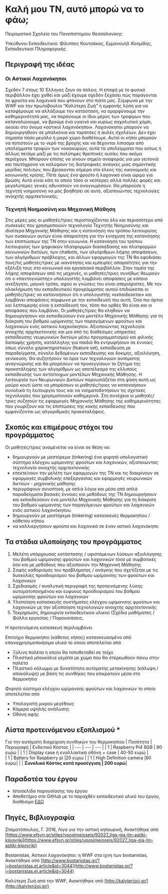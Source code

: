 # Καλή μου ΤΝ, αυτό μπορώ να το φάω;
Πειραματικό Σχολείο του Πανεπιστημίου Θεσσαλονίκης

Υπεύθυνοι Εκπαιδευτικοί: Φίλιππος Κουτσάκας, Εμμανουήλ Κοσμίδης, Εκπαιδευτικοί Πληροφορικής
## Περιγραφή της ιδέας
### Οι Αστικοί Λαχανόκηποι
Σχεδόν 7 στους 10 Έλληνες ζουν σε πόλεις. Η επαφή με το φυσικό περιβάλλον έχει χαθεί και μαζί έχουμε σχεδόν ξεχάσει πώς παράγονται τα φρούτα και λαχανικά που φτάνουν στο πιάτο μας. Σύμφωνα με την WWF και την πρωτοβουλία “Καλύτερη Ζωή” η εμφανής λύση για να καταφέρουμε να αλλάξουμε την κατάσταση, να ομορφύνουμε την καθημερινότητά μας, να παράγουμε οι ίδιοι μέρος των τροφίμων που καταναλώνουμε, να βρούμε ένα υγιεινό και κυρίως αγχολυτικό χόμπι, ακούει στο όνομα «αστικοί λαχανόκηποι».
Λαχανόκηποι μπορούν να δημιουργηθούν σε μπαλκόνια και ταράτσες ή αυλές σχολείων. Δεν έχει σημασία πόσο μεγάλο ή μικρό χώρο διαθέτουμε. Αυτοί οι κήποι μπορούν να ποτιστούν με το νερό της βροχής και να δέχονται λίπασμα από υπολείμματα τροφών των νοικοκυριών, αυτά τα υπολείμματα που ούτως ή άλλως πετάμε μαζί με τις πολύτιμες θρεπτικές ουσίες που ακόμα περιέχουν. Μπορούν επίσης να γίνουν σημείο αναφοράς για μια γειτονιά και ταυτόχρονα να καλύψουν τις διατροφικές ανάγκες μιας σημαντικής μερίδας πολιτών, που βρίσκονται σήμερα στο έλεος της οικονομικής και κοινωνικής κρίσης.
Πότε όμως ένα φρούτο ή λαχανικό είναι ώριμο για βρώση; Αυτό είναι κάτι το οποίο τόσο οι νεότερες αλλά πολλές φορές και μεγαλύτερες γενιές αδυνατούν να αναγνωρίσουν. Θα μπορούσε η τεχνητή νοημοσύνη να μας βοηθήσει σε αυτό, αξιοποιώντας τεχνολογίες ανοιχτής αρχιτεκτονικής;
### Τεχνητή Νοημοσύνη και Μηχανική Μάθηση
Στις μέρες μας οι μαθητές/τριες περιστοιχίζονται όλο και περισσότερο από συσκευές που χρησιμοποιούν τεχνολογία Τεχνητής Νοημοσύνης και ιδιαίτερα Μηχανικής Μάθησης και η κατανόηση του τρόπου λειτουργίας των συσκευών αυτών είναι απαραίτητη για την ενίσχυση της κατανόησης των επιπτώσεων της ΤΝ στην κοινωνία. Η κατανόηση του τρόπου λειτουργίας των ψηφιακών πλατφορμών διασκέδασης και πλατφορμών κοινωνικών δικτύων, των chatbots, των αλγόριθμων λήψης αποφάσεων, των αλγόριθμων πρόβλεψης, και άλλων εφαρμογών της ΤΝ θα εφοδιάσει τους/τις μαθητές/τριες με ικανότητες και εμπειρίες απαραίτητες για την εξέλιξή τους στο κοινωνικό και εργασιακό περιβάλλον.
Στον τομέα της λήψης αποφάσεων από τις μηχανές, οι μαθητές/τριες συνήθως θεωρούν ότι ο «παντογνώστης» υπολογιστής λαμβάνει αποφάσεις με κάποιο ανεξήγητο, μαγικό τρόπο, αφού οι γνώσεις του είναι απεριόριστες. Με την ολοκλήρωση του εκπαιδευτικού προγράμματος αυτού επιδιώκεται οι μαθητές/τριες να κατανοήσουν ότι ο υπολογιστής «εκπαιδεύεται» και λαμβάνει αποφάσεις σύμφωνα με την εκπαίδευσή του αυτή. Όσο πιο άρτια και λεπτομερής είναι η εκπαίδευσή του, τόσο πιο ορθές θα είναι και οι αποφάσεις που λαμβάνει.
Οι μαθητές/τριες θα κληθούν να δημιουργήσουν και εκπαιδεύσουν ένα μοντέλο Μηχανικής Μάθησης για τη διάκριση του βαθμού ωρίμανσης των παραγόμενων φρούτων και λαχανικών ενός αστικού λαχανόκηπου.
Αξιοποιώντας τεχνολογία ανοιχτής αρχιτεκτονικής και μια από τις διαθέσιμες υπηρεσίες εκπαίδευσης νευρωνικών δικτύων μέσω προγραμματισμού και φιλικής διεπαφής χρήστη, κατάλληλης για παιδιά θα εντρυφήσουν σε έννοιες όπως σύνολο χαρακτηριστικών (feature set), εκπαίδευση με παραδείγματα, σύνολο δεδομένων εκπαίδευσης και δοκιμής, αξιολόγηση, γενίκευση. Θα συζητήσουν τα όρια των τεχνολογιών αυτόματης αναγνώρισης και θα μπορέσουν να προσεγγίσουν το ζήτημα της προκατάληψης των αλγορίθμων ως αποτέλεσμα της ελλιπούς εκπαίδευσης των αντίστοιχων μοντέλων Μηχανικής Μάθησης. 
Η λειτουργία των Νευρωνικών Δικτύων παρουσιάζεται στη φάση αυτή ως μαύρο κουτί ώστε να μπορέσουν οι μαθητές/τριες να κατανοήσουν συνολικά τη λειτουργία τους και να νοηματοδοτήσουν τις σχετικές τεχνολογίες που χρησιμοποιούν καθημερινά. Στη συνέχεια οι μαθητές/τριες συζητούν τις εφαρμογές Μηχανικής Μάθησης της καθημερινότητας που γνωρίζουν και τις επιπτώσεις της κακής εκπαίδευσης που εμφανίζονται ως αλγοριθμικές προκαταλήψεις.
## Σκοπός και επιμέρους στόχοι του προγράμματος
Οι μαθητές/τριες αναμένεται να είναι σε θέση να:
- δημιουργούν με μαστόρεμα (tinkering) ένα φορητό υπολογιστικό σύστημα ελέγχου ωρίμανσης φρούτων και λαχανικών, αξιοποιώντας τεχνολογία ανοιχτής αρχιτεκτονικής
- επεκτείνουν την μελέτη των εφαρμογών της ΤΝ και τις διακρίνουν σε εφαρμογές συμβολικής επεξεργασίας και εφαρμογές νευρωνικών δικτύων - μηχανικής μάθησης
- περιγράφουν συνοπτικά, με απλά λόγια και μέσα από απλά παραδείγματα βασικές έννοιες και μεθόδους της ΤΝ
δημιουργήσουν και εκπαιδεύσουν ένα μοντέλο Μηχανικής Μάθησης για τη διάκριση του βαθμού ωρίμανσης των παραγόμενων φρούτων και λαχανικών ενός αστικού λαχανόκηπου.
- δημιουργούν με μαστόρεμα (tinkering) κατασκευές θερμοκηπίου / κάθετου κήπου
- να καλλιεργήσουν φρούτα και λαχανικά σε έναν αστικό λαχανόκηπο
## Τα στάδια υλοποίησης του προγράμματος
1. Μελέτη υπάρχουσας κατάστασης / υφιστάμενων λύσεων αξιολόγησης του βαθμού ωρίμανσης φρούτων και λαχανικών τόσο με συμβατικές όσο και με μεθόδους που αξιοποιούν την Μηχανική Μάθησης
2. Σαφής καθορισμός του προβλήματος / ανάγκης που σχετίζεται με τις δυσκολίες προσδιορισμού του βαθμου ωρίμανσης των φρούτων και λαχανικών
3. Σχεδιασμός / αναλυτική περιγραφή της προτεινόμενης λύσης αυτοματοποιημένου και ευφυούς προσδιορισμού του βαθμού ωρίμανσης φρούτων και λαχανικών
4. Υλοποίηση κατασκευής συστήματος ελέγχου ωρίμανσης φρούτων και λαχανικών με την αξιοποίηση τεχνολογιών ανοιχτής αρχιτεκτονικής
5. Τεκμηρίωση, δημιουργία εκπαιδευτικού υλικού (Σχέδια μαθήματος / Φύλλα εργασίας / Παρουσιάσεις. 

Η προτεινόμενη κατασκευή περιλαμβάνει 

Επιτοίχιο θερμοκήπιο (κάθετος κήπος) κατασκευασμένο από επαναχρησιμοποιήσιμα υλικά το οποίο αποτελείται από
- Ξύλινη παλέτα η οποία θα τοποθετηθεί σε τοίχο 
- Πλαστικά μπουκάλια γεμάτα με χώμα που θα στερεωθούν πάνω στην παλέτα
- Πλαστικό κάλυμμα με δυνατότητα αυτόματης μετακίνησης (κάλυψη / αποκάλυψη) με βάση τις συνθήκες που επικρατούν μέσα στο θερμοκήπιο

Φορητό σύστημα ελέγχου ωρίμανσης φρούτων και λαχανικών το οποίο αποτελείται από
- Υπολογιστή μικρού μεγέθους
- Κάμερα υψηλής ανάλυσης
- Οθόνη αφής

## Λίστα προτεινόμενου εξοπλισμού *
Για την αυτόματη διαχείριση συνθηκών του θερμοκηπίου
| Ποσότητα | Περιγραφή | Ενδειτικό Κόστος |
| --- | --- | --- |
| 1 | Raspberry Pi4 8GB | 90 ευρώ |
| 1 | Display case ή εναλλακτικά οθόνη + case	| 40-50 ευρώ |	 
| 1 | Battery for Raspberry pi |20 ευρώ	|
| 1 | High Definition camera |60 ευρώ|
|   | **Συνολικό Κόστος κατά προσέγγιση | 200 ευρώ**|


## Παραδοτέα του έργου
- Ιστοσελίδα παρουσίασης του έργου 
- Αποθετήριο στο GitHub με το παραχθέν εκπαιδευτικό υλικό του έργου, διαθέσιμο [ΕΔΩ](https://github.com/fkoutsakas/canIEatIt) 

## Πηγές, Βιβλιογραφία
Σταματόπουλος, Γ. 2016, Λίγα για την αστική κηπουρική, Ανακτήθηκε από [https://www.efsyn.gr/stiles/yposimeioseis/92027_liga-gia-tin-astiki-kipoyriki](https://www.efsyn.gr/stiles/yposimeioseis/92027_liga-gia-tin-astiki-kipoyriki) 

Bostanistas, Αστικοί λαχανόκηποι: η WWF στα ίχνη των bostanistas, Ανακτήθηκε από [http://www.bostanistas.gr/?i=bostanistas.el.article&id=3044](http://www.bostanistas.gr/?i=bostanistas.el.article&id=3044)

Καλύτερη Ζωή από την WWF, Ανακτήθηκε από [http://kalyterizoi.gr/](http://kalyterizoi.gr/) 
